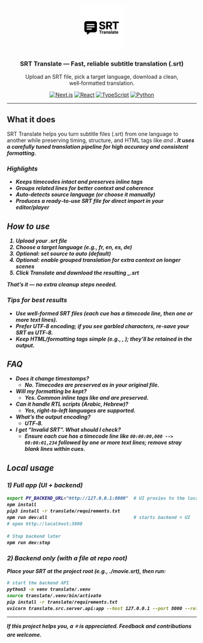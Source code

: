 <div align="center">

<img src="public/logo.png" alt="SRT Translate" width="120" />

### SRT Translate — Fast, reliable subtitle translation (.srt)

Upload an SRT file, pick a target language, download a clean, well‑formatted translation.

[![Next.js](https://img.shields.io/badge/Next.js-16-black?logo=next.js)](https://nextjs.org/) [![React](https://img.shields.io/badge/React-19-61DAFB?logo=react&logoColor=222)](https://react.dev/) [![TypeScript](https://img.shields.io/badge/TypeScript-5-3178C6?logo=typescript)](https://www.typescriptlang.org/) [![Python](https://img.shields.io/badge/Python-3.11+-3776AB?logo=python&logoColor=white)](https://www.python.org/)

</div>

---

## What it does

SRT Translate helps you turn subtitle files (.srt) from one language to another while preserving timing, structure, and HTML tags like <i> and <b>. It uses a carefully tuned translation pipeline for high accuracy and consistent formatting.

### Highlights
- Keeps timecodes intact and preserves inline tags
- Groups related lines for better context and coherence
- Auto‑detects source language (or choose it manually)
- Produces a ready‑to‑use SRT file for direct import in your editor/player

## How to use

1) Upload your .srt file
2) Choose a target language (e.g., fr, en, es, de)
3) Optional: set source to auto (default)
4) Optional: enable grouped translation for extra context on longer scenes
5) Click Translate and download the resulting <filename>_<target>.srt

That’s it — no extra cleanup steps needed.

### Tips for best results
- Use well‑formed SRT files (each cue has a timecode line, then one or more text lines).
- Prefer UTF‑8 encoding; if you see garbled characters, re‑save your SRT as UTF‑8.
- Keep HTML/formatting tags simple (e.g., <i>, <b>); they’ll be retained in the output.

## FAQ

- Does it change timestamps?
  - No. Timecodes are preserved as in your original file.
- Will my formatting be kept?
  - Yes. Common inline tags like <i> and <b> are preserved.
- Can it handle RTL scripts (Arabic, Hebrew)?
  - Yes, right‑to‑left languages are supported.
- What’s the output encoding?
  - UTF‑8.
- I get “Invalid SRT”. What should I check?
  - Ensure each cue has a timecode line like `00:00:00,000 --> 00:00:01,234` followed by one or more text lines; remove stray blank lines within cues.

## Local usage

### 1) Full app (UI + backend)

```zsh
export PY_BACKEND_URL="http://127.0.0.1:8000"  # UI proxies to the local backend
npm install
pip3 install -r translate/requirements.txt
npm run dev:all                                # starts backend + UI
# open http://localhost:3000

# Stop backend later
npm run dev:stop
```

### 2) Backend only (with a file at repo root)

Place your SRT at the project root (e.g., ./movie.srt), then run:

```zsh
# start the backend API
python3 -m venv translate/.venv
source translate/.venv/bin/activate
pip install -r translate/requirements.txt
uvicorn translate.src.server.api:app --host 127.0.0.1 --port 8000 --reload
```

---

If this project helps you, a ⭐️ is appreciated. Feedback and contributions are welcome.